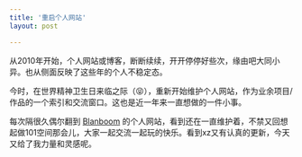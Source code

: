 ```yaml
---
title: '重启个人网站'
layout: post

---
```




从2010年开始，个人网站或博客，断断续续，开开停停好些次，缘由吧大同小异。也从侧面反映了这些年的个人不稳定态。

今时，在世界精神卫生日来临之际（😝），重新开始维护个人网站，作为业余项目/作品的一个索引和交流窗口。这也是近一年来一直想做的一件小事。

每次隔很久偶尔翻到 [Blanboom](https://blanboom.org) 的个人网站，看到还在一直维护着，不禁又回想起做101空间那会儿，大家一起交流一起玩的快乐。看到xz又有认真的更新，今天又给了我力量和灵感呢。